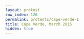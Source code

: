 ```yaml
---
layout: protest
row_index: 126
permalink: protests/cape-verde-1
title: Cape Verde, March 2015
hidden: true
---
```

